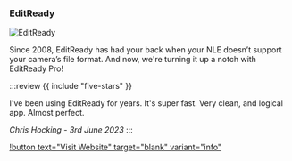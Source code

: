 ### EditReady

![EditReady](../static/ss-editready.png)

Since 2008, EditReady has had your back when your NLE doesn’t support your camera’s file format. And now, we're turning it up a notch with EditReady Pro!

:::review
{{ include "five-stars" }}

I've been using EditReady for years. It's super fast. Very clean, and logical app. Almost perfect.

_Chris Hocking - 3rd June 2023_
:::

[!button text="Visit Website" target="blank" variant="info"](https://hedge.video/editready/)
